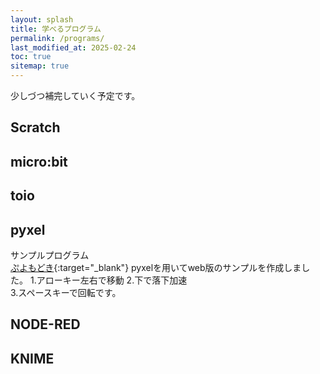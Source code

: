 ```yaml
---
layout: splash
title: 学べるプログラム
permalink: /programs/
last_modified_at: 2025-02-24
toc: true
sitemap: true
---
```


少しづつ補完していく予定です。

## Scratch

## micro:bit

## toio

## pyxel
サンプルプログラム  
[ぷよもどき](https://coderdojo-odawara.github.io/pypuyo_demo/){:target="_blank"}
pyxelを用いてweb版のサンプルを作成しました。
1.アローキー左右で移動
2.下で落下加速  
3.スペースキーで回転です。


## NODE-RED

## KNIME
